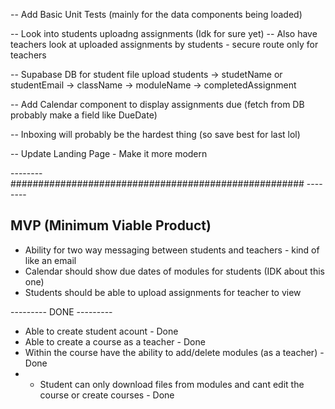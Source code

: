 <!-- -- Add a module component for course details page -->

<!-- -- Re-design the left side bar nav on course details -->

<!-- -- Update buttons for course details -->

<!-- -- Add a landing page on /landing (maybe) -->

<!-- -- Implement createCourse modal -->

<!-- -- Implement mongoDB createCourse -->
<!-- -- Design the login page -->

<!-- Create Course:
id: ObjectID
courseName: Calc 101
subject: Math
description: lorem ipsums
published: True
term: "2023-2024" -->

<!-- -- Fetch DB Data for Dashboard -->
<!-- -- Update routing for the courses/[course-name] -->
<!-- -- Show default initial sample module as first module
-- Subsequent modules will be the DB ones

-- Use Supabase for the files - File structure something like below

-- modules -> courseName -> moduleName -> fileData -->
<!-- -- Nicer Module Name form -->
<!-- -- Add descriptions for Who We Help
-- Update Pricing Cards to reflect Who We Help -->
<!-- -- Update README.md to show what the project is and etc -->
<!-- -- Add Hooks  -->

<!-- -- Update Modals with backdrop that you can click out of to close -->

<!-- -- Add Next Auth with credentials
-- Add singup route for nextauth
-- useSessions for auth (!auth redirect to /login) -->

<!-- -- Add helpers for mongoDB connecting and etc to DRY up code -->

<!-- -- Also update avatar for profile based on auth name so everyone has a unique avatar -->

<!-- -- Error handling for the not allowing same module name - handle in API route -->

<!-- -- Add React Hot Toast for uploading files and creating modules/courses -->

<!-- -- Reset DBs -->
<!-- -- Create custom Toaster component -->

<!-- ---------------------------------TODO BELOW--------------------------------- -->

-- Add Basic Unit Tests (mainly for the data components being loaded)

-- Look into students uploadng assignments (Idk for sure yet)
-- Also have teachers look at uploaded assignments by students - secure route only for teachers

-- Supabase DB for student file upload
students -> studetName or studentEmail -> className -> moduleName -> completedAssignment

-- Add Calendar component to display assignments due (fetch from DB probably make a field like DueDate)

-- Inboxing will probably be the hardest thing (so save best for last lol)

-- Update Landing Page - Make it more modern

-------- ##################################################### --------

## MVP (Minimum Viable Product)

- Ability for two way messaging between students and teachers - kind of like an email
- Calendar should show due dates of modules for students (IDK about this one)
- Students should be able to upload assignments for teacher to view

--------- DONE ---------

- Able to create student acount - Done
- Able to create a course as a teacher - Done
- Within the course have the ability to add/delete modules (as a teacher) - Done
- - Student can only download files from modules and cant edit the course or create courses - Done
